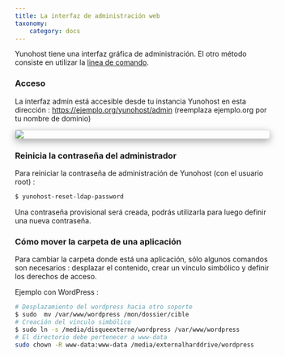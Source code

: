 ```yaml
---
title: La interfaz de administración web
taxonomy:
    category: docs
---
```


Yunohost tiene una interfaz gráfica de administración. El otro método consiste en utilizar la [linea de comando](/commandline_es).

### Acceso

La interfaz admin está accesible desde tu instancia Yunohost en esta dirección : https://ejemplo.org/yunohost/admin (reemplaza ejemplo.org por tu nombre de dominio)

<div class="text-center" style="max-width:100%;border-radius: 5px;border: 1px solid rgba(0,0,0,0.15);box-shadow: 0 5px 15px rgba(0,0,0,0.35);">
<img src="/images/webadmin.png" style="max-width:100%;">
</div>


### Reinicia la contraseña del administrador

Para reiniciar la contraseña de administración de Yunohost (con el usuario root) :

```bash
$ yunohost-reset-ldap-password
```

Una contraseña provisional será creada, podrás utilizarla para luego definir una nueva contraseña.


### Cómo mover la carpeta de una aplicación

Para cambiar la carpeta donde está una aplicación, sólo algunos comandos son necesarios : desplazar el contenido, crear un vínculo simbólico y definir los derechos de acceso.

Ejemplo con WordPress :
```bash
# Desplazamiento del wordpress hacia otro soporte
$ sudo  mv /var/www/wordpress /mon/dossier/cible
# Creación del vínculo simbólico
$ sudo ln -s /media/disqueexterne/wordpress /var/www/wordpress
# El directorio debe pertenecer a www-data
sudo chown -R www-data:www-data /media/externalharddrive/wordpress
```
